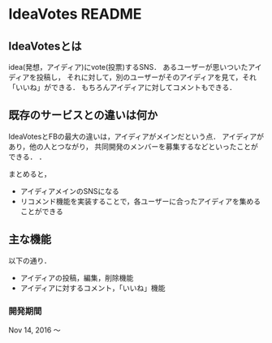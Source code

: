 
# IdeaVotes README

## IdeaVotesとは
idea(発想，アイディア)にvote(投票)するSNS．
あるユーザーが思いついたアイディアを投稿し，
それに対して，別のユーザーがそのアイディアを見て，それ「いいね」ができる．
もちろんアイディアに対してコメントもできる．

## 既存のサービスとの違いは何か
IdeaVotesとFBの最大の違いは，アイディアがメインだという点．
アイディアがあり，他の人とつながり，
共同開発のメンバーを募集するなどといったことができる．
．

まとめると，
- アイディアメインのSNSになる
- リコメンド機能を実装することで，各ユーザーに合ったアイディアを集めることができる

## 主な機能
以下の通り．

- アイディアの投稿，編集，削除機能
- アイディアに対するコメント，「いいね」機能

### 開発期間
Nov 14, 2016 〜
